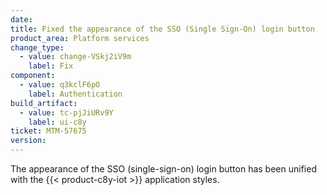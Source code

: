 ```yaml
---
date:
title: Fixed the appearance of the SSO (Single Sign-On) login button
product_area: Platform services
change_type:
  - value: change-VSkj2iV9m
    label: Fix
component:
  - value: q3kclF6pO
    label: Authentication
build_artifact:
  - value: tc-pjJiURv9Y
    label: ui-c8y
ticket: MTM-57675
version:
---
```

The appearance of the SSO (single-sign-on) login button has been unified with the {{< product-c8y-iot >}} application styles.

